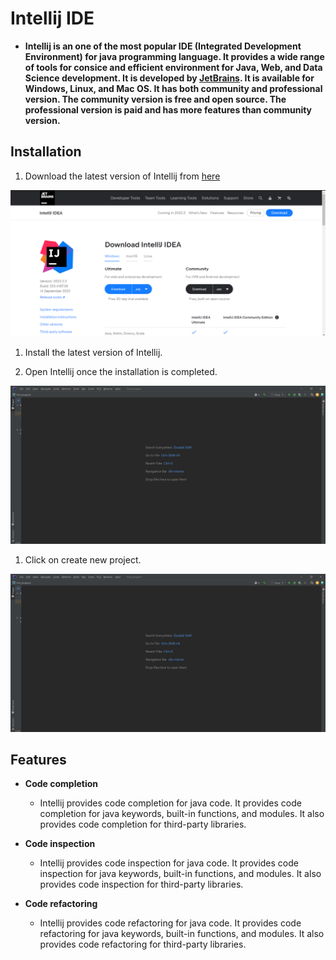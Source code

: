 # Intellij IDE

- **Intellij is an one of the most popular IDE (Integrated Development Environment) for java programming language. It provides a wide range of tools for consice and efficient environment for Java, Web, and Data Science development. It is developed by [JetBrains](https://www.jetbrains.com/). It is available for Windows, Linux, and Mac OS. It has both community and professional version. The community version is free and open source. The professional version is paid and has more features than community version.**


## Installation

1. Download the latest version of Intellij from [here](https://www.jetbrains.com/idea/download/#section=windows)

![Download page of Intellij](https://github.com/AnkurRajneta/Documentation-for-ide-s/blob/main/images/intellij/download_page.png)

1. Install the latest version of Intellij.

2. Open Intellij once the installation is completed.

![Intellij welcome page](https://github.com/AnkurRajneta/Documentation-for-ide-s/blob/main/images/intellij/front_page.png)

1. Click on create new project.

![Create new project](https://github.com/AnkurRajneta/Documentation-for-ide-s/blob/main/images/intellij/front_page.png)

## Features

- **Code completion**

  - Intellij provides code completion for java code. It provides code completion for java keywords, built-in functions, and modules. It also provides code completion for third-party libraries.

- **Code inspection**
    
  - Intellij provides code inspection for java code. It provides code inspection for java keywords, built-in functions, and modules. It also provides code inspection for third-party libraries.

- **Code refactoring**
     
  - Intellij provides code refactoring for java code. It provides code refactoring for java keywords, built-in functions, and modules. It also provides code refactoring for third-party libraries.


